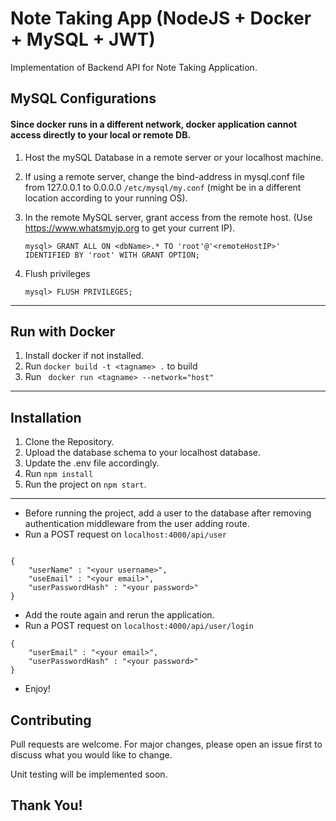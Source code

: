 # Note Taking App (NodeJS + Docker + MySQL + JWT) 

Implementation of Backend API for Note Taking Application.

## MySQL Configurations

#### Since docker runs in a different network, docker application cannot access directly to your local or remote DB. 
1. Host the mySQL Database in a remote server or your localhost machine.
2. If using a remote server, change the bind-address in mysql.conf file from 127.0.0.1 to 0.0.0.0 ``` /etc/mysql/my.conf ``` (might be in a  different location according to your running OS).  
3. In the remote MySQL server, grant access from the remote host. (Use https://www.whatsmyip.org to get your current IP).
   
   ``` mysql> GRANT ALL ON <dbName>.* TO 'root'@'<remoteHostIP>' IDENTIFIED BY 'root' WITH GRANT OPTION; ```
4. Flush privileges

   ``` mysql> FLUSH PRIVILEGES; ```

***

## Run with Docker

1. Install docker if not installed.
2. Run ``` docker build -t <tagname> . ``` to build
3.  Run ``` docker run <tagname> --network="host"```

***


## Installation

1. Clone the Repository.
2. Upload the database schema to your localhost database.
3. Update the .env file accordingly.
3.  Run ``` npm install ```
4. Run the project on ``` npm start ```.

***

* Before running the project, add a user to the database after removing authentication middleware from the user adding route.
* Run a POST request on ``` localhost:4000/api/user ```
``` 

{
	"userName" : "<your username>",
	"useEmail" : "<your email>",
	"userPasswordHash" : "<your password>"
}
```
* Add the route again and rerun the application.
* Run a POST request on ``` localhost:4000/api/user/login ```
``` 
{
	"userEmail" : "<your email>",
	"userPasswordHash" : "<your password>"
}
```
* Enjoy!

## Contributing
Pull requests are welcome. For major changes, please open an issue first to discuss what you would like to change.

Unit testing will be implemented soon.

## Thank You!
